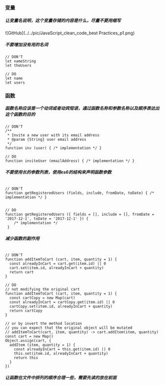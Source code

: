 ### 变量

##### 让变量名说明，这个变量存储的内容是什么，尽量不要用缩写

![GitHub](../../pic/JavaScript_clean_code_best Practices_p1.png)



##### 不要增加没有用的名词

```
// DON'T
let nameString  
let theUsers

// DO
let name  
let users 

```

### 函数

##### 函数名称应该是一个动词或者动宾短语，通过函数名称和参数名称以及顺序表达出这个函数的目的

```
// DON'T
/**
 * Invite a new user with its email address
 * @param {String} user email address
 */
function inv (user) { /* implementation */ }

// DO
function inviteUser (emailAddress) { /* implementation */ }  

```

##### 不要使用长的参数列表，使用es6的结构来声明函数参数

```

// DON'T
function getRegisteredUsers (fields, include, fromDate, toDate) { /* implementation */ }  


// DO
function getRegisteredUsers ({ fields = [], include = [], fromDate = '2017-12-1', toDate = '2017-12-1' }) {
 	/* implementation */ 
 }  

``` 

##### 减少函数的副作用

```

// DON'T
function addItemToCart (cart, item, quantity = 1) {  
  const alreadyInCart = cart.get(item.id) || 0
  cart.set(item.id, alreadyInCart + quantity)
  return cart
}

// DO
// not modifying the original cart
function addItemToCart (cart, item, quantity = 1) {  
  const cartCopy = new Map(cart)
  const alreadyInCart = cartCopy.get(item.id) || 0
  cartCopy.set(item.id, alreadyInCart + quantity)
  return cartCopy
}

// or by invert the method location
// you can expect that the original object will be mutated
// addItemToCart(cart, item, quantity) -> cart.addItem(item, quantity)
const cart = new Map()  
Object.assign(cart, {  
  addItem (item, quantity = 1) {
    const alreadyInCart = this.get(item.id) || 0
    this.set(item.id, alreadyInCart + quantity)
    return this
  }
})

```


##### 让函数在文件中排列的顺序合理一些，需要先读的放在前面